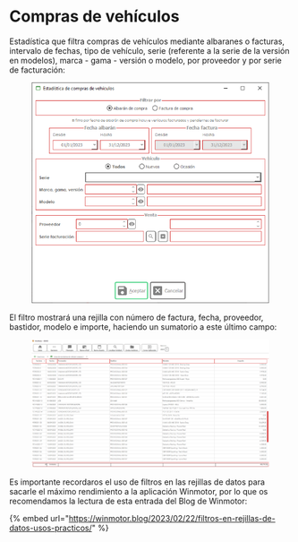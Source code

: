 # Compras de vehículos

Estadística que filtra compras de vehículos mediante albaranes o facturas, intervalo de fechas, tipo de vehículo, serie (referente a la serie de la versión en modelos), marca - gama - versión o modelo, por proveedor y por serie de facturación:

<figure><img src="../../../.gitbook/assets/imagen (4) (7) (1).png" alt=""><figcaption></figcaption></figure>

El filtro mostrará una rejilla con número de factura, fecha, proveedor, bastidor, modelo e importe, haciendo un sumatorio a este último campo:

<figure><img src="../../../.gitbook/assets/imagen (12) (5).png" alt=""><figcaption></figcaption></figure>

Es importante recordaros el uso de filtros en las rejillas de datos para sacarle el máximo rendimiento a la aplicación Winmotor, por lo que os recomendamos la lectura de esta entrada del Blog de Winmotor:

{% embed url="https://winmotor.blog/2023/02/22/filtros-en-rejillas-de-datos-usos-practicos/" %}
